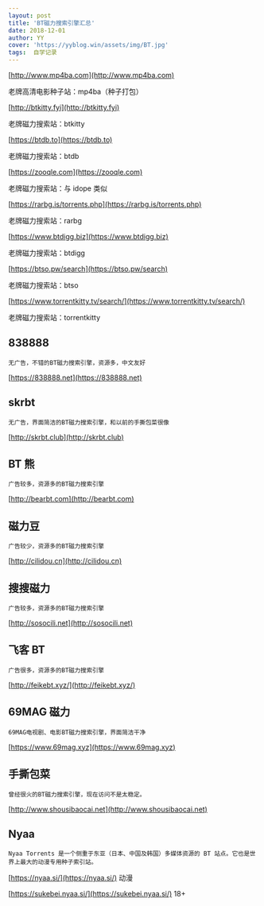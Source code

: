 ```yaml
---
layout: post
title: 'BT磁力搜索引擎汇总'
date: 2018-12-01
author: YY
cover: 'https://yyblog.win/assets/img/BT.jpg'
tags:  自学记录 
---
```


[http://www.mp4ba.com](http://www.mp4ba.com)

老牌高清电影种子站：mp4ba（种子打包）

[http://btkitty.fyi](http://btkitty.fyi)

老牌磁力搜索站：btkitty

[https://btdb.to](https://btdb.to)

老牌磁力搜索站：btdb

[https://zooqle.com](https://zooqle.com)

老牌磁力搜索站：与 idope 类似

[https://rarbg.is/torrents.php](https://rarbg.is/torrents.php)

老牌磁力搜索站：rarbg

[https://www.btdigg.biz](https://www.btdigg.biz)

老牌磁力搜索站：btdigg

[https://btso.pw/search](https://btso.pw/search)

老牌磁力搜索站：btso

[https://www.torrentkitty.tv/search/](https://www.torrentkitty.tv/search/)

老牌磁力搜索站：torrentkitty

## 838888 ##

```无广告，不错的BT磁力搜索引擎，资源多，中文友好```

[https://838888.net](https://838888.net)

## skrbt ##
```无广告，界面简洁的BT磁力搜索引擎，和以前的手撕包菜很像```

[http://skrbt.club](http://skrbt.club)

## BT 熊 ##

```广告较多，资源多的BT磁力搜索引擎```

[http://bearbt.com](http://bearbt.com)

## 磁力豆 ##

```广告较少，资源多的BT磁力搜索引擎```

[http://cilidou.cn](http://cilidou.cn)

## 搜搜磁力 ##

```广告较多，资源多的BT磁力搜索引擎```

[http://sosocili.net](http://sosocili.net)

## 飞客 BT ##

 ```广告很多，资源多的BT磁力搜索引擎```

[http://feikebt.xyz/](http://feikebt.xyz/)

## 69MAG 磁力 ##

```69MAG电视剧、电影BT磁力搜索引擎，界面简洁干净```

[https://www.69mag.xyz](https://www.69mag.xyz)

## 手撕包菜 ##

```曾经很火的BT磁力搜索引擎，现在访问不是太稳定。```

[http://www.shousibaocai.net](http://www.shousibaocai.net)

## Nyaa ##

```Nyaa Torrents 是一个侧重于东亚（日本、中国及韩国）多媒体资源的 BT 站点。它也是世界上最大的动漫专用种子索引站。```

[https://nyaa.si/](https://nyaa.si/) 动漫

[https://sukebei.nyaa.si/](https://sukebei.nyaa.si/) 18+